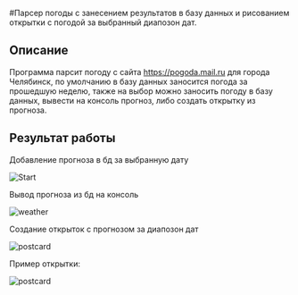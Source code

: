 #Парсер погоды с занесением результатов в базу данных и рисованием открытки с погодой за выбранный диапозон дат.

Описание
----
Программа парсит погоду с сайта https://pogoda.mail.ru для города Челябинск, по умолчанию в базу данных заносится погода за прошедшую неделю, также на выбор можно заносить погоду в базу данных, вывести на консоль прогноз, либо создать открытку из прогноза.

Результат работы
-----
Добавление прогноза в бд за выбранную дату

![Start](https://i.ibb.co/47dqgGn/1.gif)




Вывод прогноза из бд на консоль

![weather](https://i.ibb.co/yRckMLx/2.gif)




Создание открыток с прогнозом за диапозон дат

![postcard](https://i.ibb.co/VSpwmLm/3.gif)



Пример открытки:

![postcard](https://i.ibb.co/6BJZJnp/weather-image-19-January.jpg)

